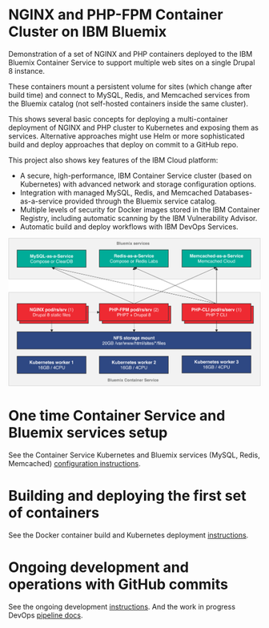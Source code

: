 # NGINX and PHP-FPM Container Cluster on IBM Bluemix
Demonstration of a set of NGINX and PHP containers deployed to the IBM Bluemix Container Service to support multiple web sites on a single Drupal 8 instance.

These containers mount a persistent volume for sites (which change after build time) and connect to MySQL, Redis, and Memcached services from the Bluemix catalog (not self-hosted containers inside the same cluster).

This shows several basic concepts for deploying a multi-container deployment of NGINX and PHP cluster to Kubernetes and exposing them as services. Alternative approaches might use Helm or more sophisticated build and deploy approaches that deploy on commit to a GitHub repo.

This project also shows key features of the IBM Cloud platform:
- A secure, high-performance, IBM Container Service cluster (based on Kubernetes) with advanced network and storage configuration options.
- Integration with managed MySQL, Redis, and Memcached Databases-as-a-service provided through the Bluemix service catalog.
- Multiple levels of security for Docker images stored in the IBM Container Registry, including automatic scanning by the IBM Vulnerability Advisor.
- Automatic build and deploy workflows with IBM DevOps Services.


![](docs/img/architecture.png)

# One time Container Service and Bluemix services setup
See the Container Service Kubernetes and Bluemix services (MySQL, Redis, Memcached) [configuration instructions](docs/INITIAL-SETUP.md).

# Building and deploying the first set of containers
See the Docker container build and Kubernetes deployment [instructions](docs/DEPLOY-CONTAINERS.md).

# Ongoing development and operations with GitHub commits
See the ongoing development [instructions](docs/ONGOING-DEVELOPMENT.md). And the work in progress DevOps [pipeline docs](docs/PIPELINE-SETUP.md).
